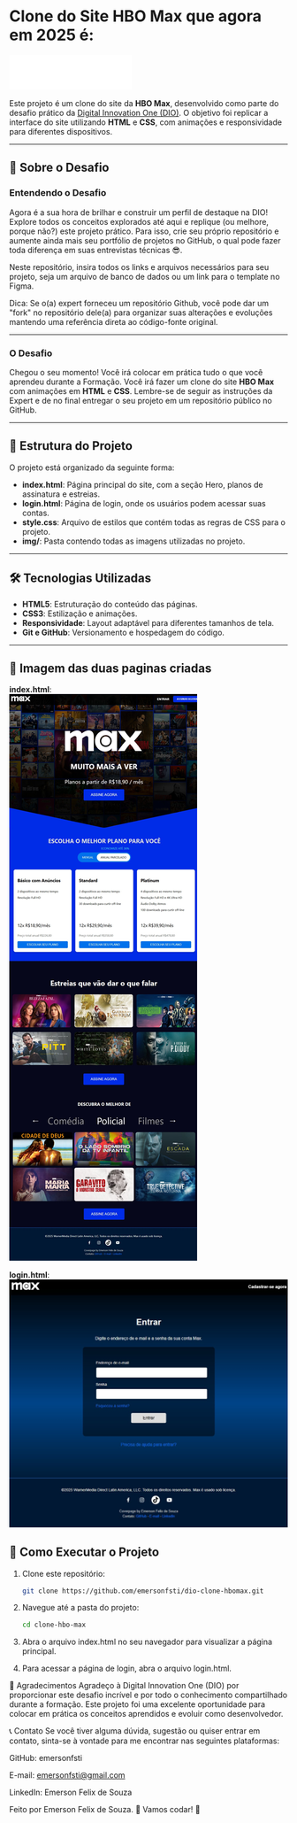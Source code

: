 # Clone do Site HBO Max que agora em 2025 é:

![MAX Logo](https://raw.githubusercontent.com/emersonfsti/dio-clone-hbomax/fbfc327dc448c256283f0fe3968cb6a2ed263193/img/max-h-w-l.svg) 

Este projeto é um clone do site da **HBO Max**, desenvolvido como parte do desafio prático da [Digital Innovation One (DIO)](https://www.dio.me/). O objetivo foi replicar a interface do site utilizando **HTML** e **CSS**, com animações e responsividade para diferentes dispositivos.

---

## 🚀 **Sobre o Desafio**

### Entendendo o Desafio

Agora é a sua hora de brilhar e construir um perfil de destaque na DIO! Explore todos os conceitos explorados até aqui e replique (ou melhore, porque não?) este projeto prático. Para isso, crie seu próprio repositório e aumente ainda mais seu portfólio de projetos no GitHub, o qual pode fazer toda diferença em suas entrevistas técnicas 😎.

Neste repositório, insira todos os links e arquivos necessários para seu projeto, seja um arquivo de banco de dados ou um link para o template no Figma.

Dica: Se o(a) expert forneceu um repositório Github, você pode dar um "fork" no repositório dele(a) para organizar suas alterações e evoluções mantendo uma referência direta ao código-fonte original.

---

### O Desafio

Chegou o seu momento! Você irá colocar em prática tudo o que você aprendeu durante a Formação. Você irá fazer um clone do site **HBO Max** com animações em **HTML** e **CSS**. Lembre-se de seguir as instruções da Expert e de no final entregar o seu projeto em um repositório público no GitHub.

---

## 📂 **Estrutura do Projeto**

O projeto está organizado da seguinte forma:

- **index.html**: Página principal do site, com a seção Hero, planos de assinatura e estreias.
- **login.html**: Página de login, onde os usuários podem acessar suas contas.
- **style.css**: Arquivo de estilos que contém todas as regras de CSS para o projeto.
- **img/**: Pasta contendo todas as imagens utilizadas no projeto.

---

## 🛠️ **Tecnologias Utilizadas**

- **HTML5**: Estruturação do conteúdo das páginas.
- **CSS3**: Estilização e animações.
- **Responsividade**: Layout adaptável para diferentes tamanhos de tela.
- **Git e GitHub**: Versionamento e hospedagem do código.

---
## 🌟 **Imagem das duas paginas criadas**

**index.html**: 
<br>
![index-html](https://github.com/emersonfsti/dio-clone-hbomax/blob/main/img/index.jpg?raw=true) 

**login.html**: 
<br>
![login-html](https://github.com/emersonfsti/dio-clone-hbomax/blob/main/img/login.jpg?raw=true) 
## 🌟 **Como Executar o Projeto**

1. Clone este repositório:
   ```bash
   git clone https://github.com/emersonfsti/dio-clone-hbomax.git

2. Navegue até a pasta do projeto:
    ```bash
    cd clone-hbo-max
3. Abra o arquivo index.html no seu navegador para visualizar a página principal.

4. Para acessar a página de login, abra o arquivo login.html.

📝 Agradecimentos
Agradeço à Digital Innovation One (DIO) por proporcionar este desafio incrível e por todo o conhecimento compartilhado durante a formação. Este projeto foi uma excelente oportunidade para colocar em prática os conceitos aprendidos e evoluir como desenvolvedor.

📞 Contato
Se você tiver alguma dúvida, sugestão ou quiser entrar em contato, sinta-se à vontade para me encontrar nas seguintes plataformas:

GitHub: emersonfsti

E-mail: emersonfsti@gmail.com

LinkedIn: Emerson Felix de Souza

Feito por Emerson Felix de Souza.
🚀 Vamos codar! 🚀